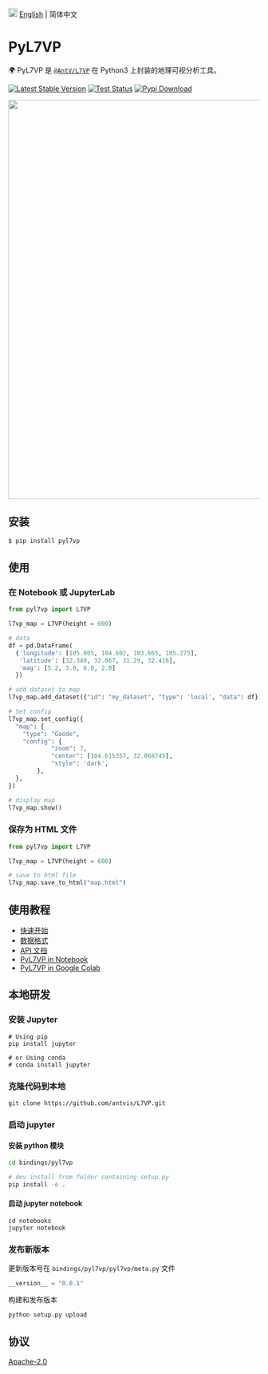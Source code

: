 <img src="https://gw.alipayobjects.com/zos/antfincdn/R8sN%24GNdh6/language.svg" width="18"> [English](./README.md) | 简体中文

# PyL7VP

🌍 PyL7VP 是 [`@AntV/L7VP`](https://li.antv.antgroup.com) 在 Python3 上封装的地理可视分析工具。

[![Latest Stable Version](https://img.shields.io/pypi/v/pyl7vp.svg)](https://pypi.python.org/pypi/pyl7vp) [![Test Status](https://github.com/antvis/L7VP/workflows/pyl7vp-test/badge.svg)](https://github.com/antvis/L7VP/actions?query=workflow:pyl7vp-test) [![Pypi Download](https://img.shields.io/pypi/dm/pyl7vp)](https://pypi.python.org/pypi/pyl7vp)

<div align="center">
  <img src="https://mdn.alipayobjects.com/huamei_qa8qxu/afts/img/A*MsnaS4IHywoAAAAAAAAAAAAADmJ7AQ/original" width="800">
</div>

## 安装

```bash
$ pip install pyl7vp
```

## 使用

### 在 Notebook 或 JupyterLab

```py
from pyl7vp import L7VP

l7vp_map = L7VP(height = 600)

# data
df = pd.DataFrame(
  {'longitude': [105.005, 104.602, 103.665, 105.275],
   'latitude': [32.349, 32.067, 31.29, 32.416],
   'mag': [5.2, 3.0, 6.0, 2.0]
  })

# add dataset to map
l7vp_map.add_dataset({"id": "my_dataset", "type": 'local', "data": df})

# Set config
l7vp_map.set_config({
  "map": {
    "type": "Gaode",
    "config": {
            "zoom": 7,
            "center": [104.615357, 32.068745],
            "style": 'dark',
        },
  },
})

# display map
l7vp_map.show()
```

### 保存为 HTML 文件

```py
from pyl7vp import L7VP

l7vp_map = L7VP(height = 600)

# save to html file
l7vp_map.save_to_html("map.html")
```

## 使用教程

- [快速开始](https://www.yuque.com/antv/l7vp/pyl7vp-user-guide#C7cMY)
- [数据格式](https://www.yuque.com/antv/l7vp/pyl7vp-user-guide#ZaJB8)
- [API 文档](https://www.yuque.com/antv/l7vp/pyl7vp-user-guide#YdNaX)
- [PyL7VP in Notebook](https://github.com/antvis/L7VP/blob/master/bindings/pyl7vp/notebooks/quick-start.ipynb)
- [PyL7VP in Google Colab](https://colab.research.google.com/github/antvis/L7VP/blob/master/bindings/pyl7vp/notebooks/quick-start.ipynb)

## 本地研发

### 安装 Jupyter

```shell
# Using pip
pip install jupyter

# or Using conda
# conda install jupyter
```

### 克隆代码到本地

```shell
git clone https://github.com/antvis/L7VP.git
```

### 启动 jupyter

#### 安装 python 模块

```sh
cd bindings/pyl7vp

# dev install from folder containing setup.py
pip install -e .
```

#### 启动 jupyter notebook

```shell
cd notebooks
jupyter notebook
```

### 发布新版本

更新版本号在 `bindings/pyl7vp/pyl7vp/meta.py` 文件

```py
__version__ = "0.0.1"
```

构建和发布版本

```bash
python setup.py upload
```

## 协议

[Apache-2.0](./LICENSE)
